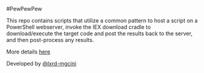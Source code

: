 #PewPewPew

This repo contains scripts that utilize a common pattern to host a script
on a PowerShell webserver, invoke the IEX download cradle to
download/execute the target code and post the results back to the server,
and then post-process any results.

More details [here](http://www.harmj0y.net/blog/powershell/dumping-a-domains-worth-of-passwords-with-mimikatz-pt-2/)

Developed by [@lxrd-mgcini](https://twitter.com/harmj0y)


